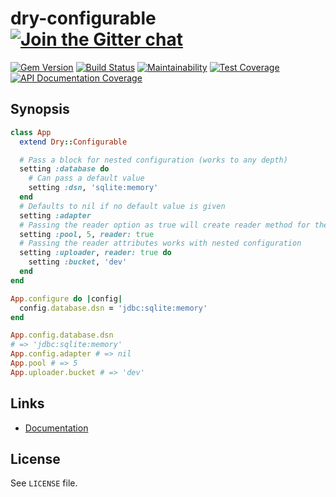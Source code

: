 [gitter]: https://gitter.im/dry-rb/chat
[gem]: https://rubygems.org/gems/dry-configurable
[travis]: https://travis-ci.org/dry-rb/dry-configurable
[inch]: http://inch-ci.org/github/dry-rb/dry-configurable

# dry-configurable [![Join the Gitter chat](https://badges.gitter.im/Join%20Chat.svg)][gitter]

[![Gem Version](https://img.shields.io/gem/v/dry-configurable.svg)][gem]
[![Build Status](https://img.shields.io/travis/dry-rb/dry-configurable.svg)][travis]
[![Maintainability](https://api.codeclimate.com/v1/badges/25311e81391498d6b7c8/maintainability)](https://codeclimate.com/github/dry-rb/dry-configurable/maintainability)
[![Test Coverage](https://api.codeclimate.com/v1/badges/25311e81391498d6b7c8/test_coverage)](https://codeclimate.com/github/dry-rb/dry-configurable/test_coverage)
[![API Documentation Coverage](http://inch-ci.org/github/dry-rb/dry-configurable.svg)][inch]

## Synopsis

```ruby
class App
  extend Dry::Configurable

  # Pass a block for nested configuration (works to any depth)
  setting :database do
    # Can pass a default value
    setting :dsn, 'sqlite:memory'
  end
  # Defaults to nil if no default value is given
  setting :adapter
  # Passing the reader option as true will create reader method for the class
  setting :pool, 5, reader: true
  # Passing the reader attributes works with nested configuration
  setting :uploader, reader: true do
    setting :bucket, 'dev'
  end
end

App.configure do |config|
  config.database.dsn = 'jdbc:sqlite:memory'
end

App.config.database.dsn
# => 'jdbc:sqlite:memory'
App.config.adapter # => nil
App.pool # => 5
App.uploader.bucket # => 'dev'
```

## Links

* [Documentation](http://dry-rb.org/gems/dry-configurable)

## License

See `LICENSE` file.
